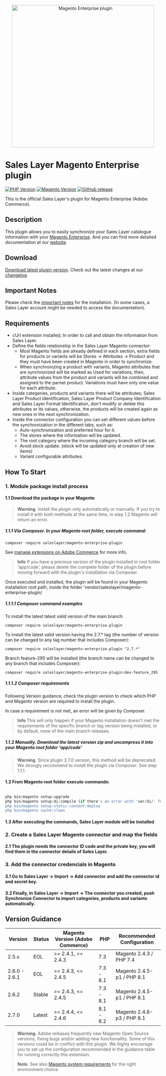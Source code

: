 <a href="https://support.saleslayer.com"><p align="center"><img src="https://saleslayer.com/assets/images/logo.svg" alt="Magento Enterprise plugin" width="460"></p></a>

# Sales Layer Magento Enterprise plugin

[![PHP Version](https://img.shields.io/badge/php-8.1%2C%208.2-8892BF.svg?style=flat-square)](https://php.net/) [![Magento Version](https://img.shields.io/badge/Magento-%3E%3D2.4.4%2C%20%3C%3D2.4.6-AA92BF.svg?style=flat-squar)](https://experienceleague.adobe.com/docs/commerce-operations/installation-guide/composer.html?lang=en) [![GitHub release](https://img.shields.io/github/v/release/saleslayer/magento-enterprise-plugin)](https://github.com/saleslayer/magento-enterprise-plugin)

This is the official Sales Layer's plugin for Magento Enterprise (Adobe Commerce).

## Description

This plugin allows you to easily synchronize your Sales Layer catalogue information with your [Magento Enterprise]. And you can find more detailed documentation at our [website].

## Download 

[Download latest plugin version][latest-release-download].
Check out the latest changes at our [changelog][changelog-md].

## Important Notes

Please check the [important notes] for the installation. (In some cases, a Sales Layer account might be needed to access the documentation).

## Requirements

* cUrl extension installed; In order to call and obtain the information from Sales Layer.
* Define the fields relationship in the Sales Layer Magento connector:
  * Most Magento fields are already defined in each section, extra fields for products or variants will be Stores -> Attributes -> Product and they must have been created in Magento in order to synchronize.
  * When synchronizing a product with variants, Magento attributes that are synchronized will be marked as Used for variations, then, attribute values from the product and variants will be combined and assigned to the parnet product. Variations must have only one value for each attribute.
* Inside categories, products and variants there will be attributes; Sales Layer Product Identification, Sales Layer Product Company Identification and Sales Layer Format Identification, don't modify or delete this attributes or its values, otherwise, the products will be created again as new ones in the next synchronization.
* Inside the connector configuration you can set different values before the synchronization in the different tabs, such as:
  * Auto-synchronization and preferred hour for it.
  * The stores where the information will be updated.
  * The root category where the incoming category branch will be set.
  * Avoid stock update. (stock will be updated only at creation of new items)
  * Variant configurable attributes.

## How To Start

### 1. Module package install process

#### 1.1 Download the package in your Magento

> **Warning**.
> Install the plugin only automatically or manually. If you try to install it with both methods at the same time, in step 1.2 Magento will return an error.

##### 1.1.1 Via Composer. In your Magento root folder, execute command:
```
composer require saleslayer/magento-enterprise-plugin
```
See [manage extensions on Adobe Commerce][magento-manage-extensions] for more info.

> **Info**
> If you have a previous version of the plugin installed in root folder 'app/code', please delete the complete folder of the plugin before moving forward with the plugin's installation via Composer.

Once executed and installed, the plugin will be found in your Magento installation root path, inside the folder 'vendor/saleslayer/magento-enterprise-plugin/

##### 1.1.1.1 Composer command examples
To install the latest latest valid version of the main branch: 
```
composer require saleslayer/magento-enterprise-plugin
```

To install the latest valid version having the 2.7.* tag (the number of version can be changed to any tag number that includes Composer): 
```
composer require saleslayer/magento-enterprise-plugin "2.7.*" 
```

Branch feature-295 will be installed (the branch name can be changed to any branch that includes Composer):
```
composer require saleslayer/magento-enterprise-plugin:dev-feature_295
```

##### 1.1.1.2 Composer requirements
Following Version guidance, check the plugin version to check which PHP and Magento version are required to install the plugin.

In case a requirement is not met, an error will be given by Composer.

> **Info**
> This will only happen if your Magento installation doesn’t met the requirements of the specific branch or tag version being installed, or by default, none of the main branch releases.
##### 1.1.2 Manually. Download the latest version zip and uncompress it into your Magento root folder 'app/code'

> **Warning**.
> Since plugin 2.7.0 version, this method will be deprecated. We strongly recommend to install the plugin via Composer. See step 1.1.1.

#### 1.2 From Magento root folder execute commands:

```php

php bin/magento setup:upgrade
php bin/magento setup:di:compile (if there's an error with 'var/di/' folder just delete it and execute this command again)
php bin/magento setup:static-content:deploy
php bin/magento cache:clean

```

#### 1.3 After executing the commands, Sales Layer module will be installed

### 2. Create a Sales Layer Magento connector and map the fields

#### 2.1 The plugin needs the connector ID code and the private key, you will find them in the connector details of Sales Layer.

### 3. Add the connector credencials in Magento

#### 3.1 Go to Sales Layer -> Import -> Add connector and add the connector id and secret key.
#### 3.2 Finally, In Sales Layer -> Import -> The connector you created, push Synchronize Connector to import categories, products and variants automatically.

## Version Guidance

| Version       | Status | Magento Version (Adobe Commerce) | PHP       | Recommended Configuration  |
|---------------|--------|----------------------------------|-----------|----------------------------|
| 2.5.x         | EOL    | >= 2.4.1, <= 2.4.3               | 7.3       | Magento 2.4.3    / PHP 7.4 |
| 2.6.0 - 2.6.1 | EOL    | >= 2.4.3, <= 2.4.5               | 7.3 - 8.1 | Magento 2.4.5-p1 / PHP 8.1 |
| 2.6.2         | Stable | >= 2.4.3, <= 2.4.5               | 7.3 - 8.1 | Magento 2.4.5-p1 / PHP 8.1 |
| 2.7.0         | Latest | >= 2.4.4, <= 2.4.6               | 8.1 - 8.2 | Magento 2.4.6-p3 / PHP 8.1 |

> **Warning**.
> Adobe releases frequently new Magento Open Source versions, fixing bugs and/or adding new functionallity. Some of this versions could be in conflict with this plugin. We highly encourage you to set up the configuration recommended in the guidance table for running correctly this extension.

> **Note**. 
> See also [Magento system requirements][magento-system-requirements] for the right environment choice.


[Magento Enterprise]: https://business.adobe.com/products/magento/magento-commerce.html
[website]: https://support.saleslayer.com/category/magento
[latest-release-download]: https://github.com/saleslayer/magento-enterprise-plugin/releases/latest/download/magento-enterprise-plugin.zip
[changelog-md]: https://github.com/saleslayer/magento-enterprise-plugin/blob/master/CHANGELOG.md
[important notes]: https://support.saleslayer.com/magento/important-notes-about-magento-connector
[magento-system-requirements]: https://experienceleague.adobe.com/docs/commerce-operations/installation-guide/system-requirements.html
[magento-manage-extensions]: https://experienceleague.adobe.com/docs/commerce-cloud-service/user-guide/configure-store/extensions.html
